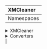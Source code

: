 |    XMCleaner   |
|:---------------|
|Namespaces
<details><summary>XMCleaner</summary>
  <sub><i>Namespace</i></sub><br></br>
  <details>
  <summary>Core</summary>
  <sub><i>Class</sub></i><br></br>
  Deals with the startup and inputs. Also chains together all the processing steps. 
    <details>
    <summary>Public Members</summary> 
      <details>
      <summary>Init()</summary>
      <sub><i>public member function, return <b>bool</b></sub></i><br></br>
      Is being called from main() upon starting app execution, initialises member classes and variables.
      </details>
      <details>
      <summary>Run()</summary>
      <sub><i>public member function, return <b>int</b></sub></i><br></br>
      Is being called from main() after `Core::Init()` returned `true`. Hands over the input arguments to the processing classes.
      </details>
      <details>
      <summary>Stop()</summary>
      <sub><i>public member function, <b>void</b></sub></i><br></br>
      Is being called from main() after `Core::Run()` returns an `int` in accordance to either being successful or not. Cleans up after finishing everything and frees memory again.
      </details>
    </details>
  </details>
 <details>
 <summary>ShareLog</summary>
  <details>
  <summary>Public Members</summary>
  Members
   <details>
   <summary>func1</summary>
   funcDescription
   </details>
  </details>
 </details>
</details>

<details><summary>Converters</summary>
  <details>
  <summary>HashLog</summary>
    <details>
    <summary>Public Members</summary> 
      <details>
      <summary>func1</summary>
      funcDescription
      </details>
      <details>
      <summary>func2</summary>
      funcDescription
      </details>
    </details>
    <details>
    <summary>Private Members</summary> 
      <details>
      <summary>func1</summary>
      funcDescription
      </details>
      <details>
      <summary>func2</summary>
      funcDescription
      </details>
    </details>
  </details>
 <details>
 <summary>ShareLog</summary>
  <details>
  <summary>Public Members</summary>
  Members
   <details>
   <summary>func1</summary>
   funcDescription
   </details>
  </details>
 </details>
</details>|